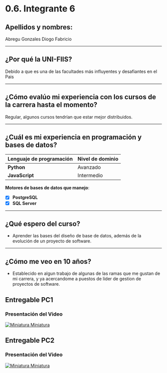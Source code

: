 # 0.6. Integrante 6
## Apellidos y nombres:


Abregu Gonzales Diogo Fabricio

---

## ¿Por qué la UNI-FIIS?

Debido a que es una de las facultades más influyentes y desafiantes en el Pais

---

## ¿Cómo evalúo mi experiencia con los cursos de la carrera hasta el momento?

Regular, algunos cursos tendrían que estar mejor distribuidos.

---

## ¿Cuál es mi experiencia en programación y bases de datos?

| Lenguaje de programación | Nivel de dominio |
| ------------------------ | ---------------- |
| **Python**               | Avanzado         |
| **JavaScript**           | Intermedio       |

**Motores de bases de datos que manejo**:

- [x] **PostgreSQL**
- [x] **SQL Server**

---

## ¿Qué espero del curso?

- Aprender las bases del diseño de base de datos, además de la evolución de un proyecto de software.

---

## ¿Cómo me veo en 10 años?

- Establecido en algun trabajo de algunas de las ramas que me gustan de mi carrera, y ya acercandome a puestos de lider de gestion de proyectos de software.

## Entregable PC1

### Presentación del Video

[![Miniatura Miniatura](http://img.youtube.com/vi/O6Wa8un-yoY/0.jpg)](http://www.youtube.com/watch?v=O6Wa8un-yoY)
## Entregable PC2

### Presentación del Video

[![Miniatura Miniatura](http://img.youtube.com/vi/c2NGZ7ol-kI/0.jpg)](http://www.youtube.com/watch?v=c2NGZ7ol-kI)

